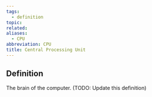 ```yaml
---
tags:
  - definition
topic: 
related: 
aliases:
  - CPU
abbreviation: CPU
title: Central Processing Unit
---
```

## Definition
The brain of the computer. (TODO: Update this definition)